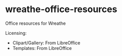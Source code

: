 # wreathe-office-resources
Office resources for Wreathe

Licensing:

* Clipart/Gallery: From LibreOffice
* Templates: From LibreOffice
